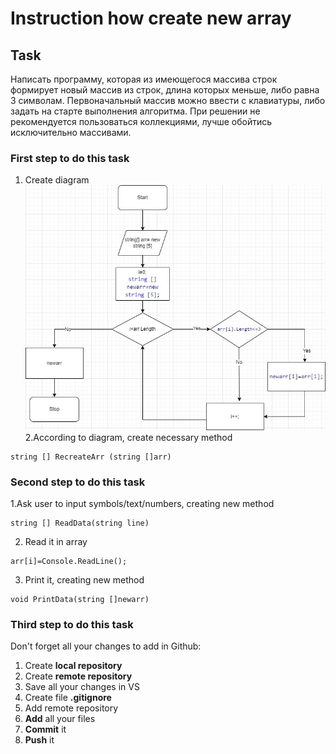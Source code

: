 # Instruction how create new array
## Task
 Написать программу, которая из имеющегося массива строк формирует новый массив из строк, длина которых меньше, либо равна 3 символам. Первоначальный массив можно ввести с клавиатуры, либо задать на старте выполнения алгоритма. При решении не рекомендуется пользоваться коллекциями, лучше обойтись исключительно массивами.
### First step to do this task
1. Create diagram
![Diagram](Diagram.jpg)
2.According to diagram, create necessary method 
``` 
string [] RecreateArr (string []arr)
```
### Second step to do this task
1.Ask user to input symbols/text/numbers, creating new method
```
string [] ReadData(string line)
```
2. Read it in array
```
arr[i]=Console.ReadLine();
```
3. Print it, creating new method
```
void PrintData(string []newarr)
```
### Third step to do this task
Don't forget all your changes to add in Github:
1. Create **local repository**
2. Create **remote repository**
3. Save all your changes in VS
4. Create file **.gitignore**
5. Add remote repository
6. **Add** all your files
7. **Commit** it
8. **Push** it

